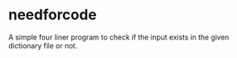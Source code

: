 # needforcode
A simple four liner program to check if the input exists in the given dictionary file or not.
